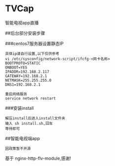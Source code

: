 # TVCap
智能电视app直播

##后台部分安装步骤

###centos7服务器设置静态IP
	
	具体ip请自行设置,以下仅供参考
	vi /etc/sysconfig/network-script/ifcfg-<网卡名称>
	BOOTPROTO=STATIC
	ONBOOT=YES
	IPADDR=192.168.2.117
	GATEWAY=192.168.2.1
	NETMASK=255.255.255.0
	DNS1=192.168.2.1
	
	重启网络服务
	service network restart
	
###安装install
	
	解压install后进入install文件夹
	输入 sh install.sh,回车
	等待即可
	
##智能电视端app
	
	因政策暂不开源

基于 nginx-http-flv-module,感谢!
